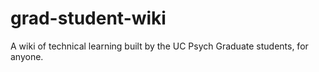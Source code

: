 # grad-student-wiki
A wiki of technical learning built by the UC Psych Graduate students, for anyone.
